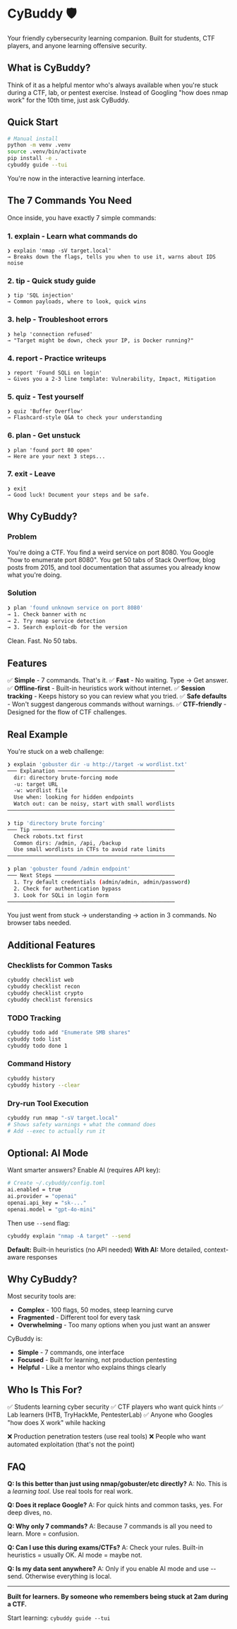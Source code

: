 # CyBuddy 🛡️

Your friendly cybersecurity learning companion. Built for students, CTF players, and anyone learning offensive security.

## What is CyBuddy?

Think of it as a helpful mentor who's always available when you're stuck during a CTF, lab, or pentest exercise. Instead of Googling "how does nmap work" for the 10th time, just ask CyBuddy.

## Quick Start

```bash
# Manual install
python -m venv .venv
source .venv/bin/activate
pip install -e .
cybuddy guide --tui
```

You're now in the interactive learning interface.

## The 7 Commands You Need

Once inside, you have exactly 7 simple commands:

### 1. **explain** - Learn what commands do
```
❯ explain 'nmap -sV target.local'
→ Breaks down the flags, tells you when to use it, warns about IDS noise
```

### 2. **tip** - Quick study guide
```
❯ tip 'SQL injection'
→ Common payloads, where to look, quick wins
```

### 3. **help** - Troubleshoot errors
```
❯ help 'connection refused'
→ "Target might be down, check your IP, is Docker running?"
```

### 4. **report** - Practice writeups
```
❯ report 'Found SQLi on login'
→ Gives you a 2-3 line template: Vulnerability, Impact, Mitigation
```

### 5. **quiz** - Test yourself
```
❯ quiz 'Buffer Overflow'
→ Flashcard-style Q&A to check your understanding
```

### 6. **plan** - Get unstuck
```
❯ plan 'found port 80 open'
→ Here are your next 3 steps...
```

### 7. **exit** - Leave
```
❯ exit
→ Good luck! Document your steps and be safe.
```

## Why CyBuddy?

### Problem
You're doing a CTF. You find a weird service on port 8080. You Google "how to enumerate port 8080". You get 50 tabs of Stack Overflow, blog posts from 2015, and tool documentation that assumes you already know what you're doing.

### Solution
```bash
❯ plan 'found unknown service on port 8080'
→ 1. Check banner with nc
→ 2. Try nmap service detection
→ 3. Search exploit-db for the version
```

Clean. Fast. No 50 tabs.

## Features

✅ **Simple** - 7 commands. That's it.
✅ **Fast** - No waiting. Type → Get answer.
✅ **Offline-first** - Built-in heuristics work without internet.
✅ **Session tracking** - Keeps history so you can review what you tried.
✅ **Safe defaults** - Won't suggest dangerous commands without warnings.
✅ **CTF-friendly** - Designed for the flow of CTF challenges.

## Real Example

You're stuck on a web challenge:

```bash
❯ explain 'gobuster dir -u http://target -w wordlist.txt'
─── Explanation ─────────────────────────────────────
  dir: directory brute-forcing mode
  -u: target URL
  -w: wordlist file
  Use when: looking for hidden endpoints
  Watch out: can be noisy, start with small wordlists
─────────────────────────────────────────────────────

❯ tip 'directory brute forcing'
─── Tip ─────────────────────────────────────────────
  Check robots.txt first
  Common dirs: /admin, /api, /backup
  Use small wordlists in CTFs to avoid rate limits
─────────────────────────────────────────────────────

❯ plan 'gobuster found /admin endpoint'
─── Next Steps ──────────────────────────────────────
  1. Try default credentials (admin/admin, admin/password)
  2. Check for authentication bypass
  3. Look for SQLi in login form
─────────────────────────────────────────────────────
```

You just went from stuck → understanding → action in 3 commands. No browser tabs needed.

## Additional Features

### Checklists for Common Tasks
```bash
cybuddy checklist web
cybuddy checklist recon
cybuddy checklist crypto
cybuddy checklist forensics
```

### TODO Tracking
```bash
cybuddy todo add "Enumerate SMB shares"
cybuddy todo list
cybuddy todo done 1
```

### Command History
```bash
cybuddy history
cybuddy history --clear
```

### Dry-run Tool Execution
```bash
cybuddy run nmap "-sV target.local"
# Shows safety warnings + what the command does
# Add --exec to actually run it
```

## Optional: AI Mode

Want smarter answers? Enable AI (requires API key):

```bash
# Create ~/.cybuddy/config.toml
ai.enabled = true
ai.provider = "openai"
openai.api_key = "sk-..."
openai.model = "gpt-4o-mini"
```

Then use `--send` flag:
```bash
cybuddy explain "nmap -A target" --send
```

**Default:** Built-in heuristics (no API needed)
**With AI:** More detailed, context-aware responses

## Why CyBuddy?

Most security tools are:
- **Complex** - 100 flags, 50 modes, steep learning curve
- **Fragmented** - Different tool for every task
- **Overwhelming** - Too many options when you just want an answer

CyBuddy is:
- **Simple** - 7 commands, one interface
- **Focused** - Built for learning, not production pentesting
- **Helpful** - Like a mentor who explains things clearly

## Who Is This For?

✅ Students learning cyber security
✅ CTF players who want quick hints
✅ Lab learners (HTB, TryHackMe, PentesterLab)
✅ Anyone who Googles "how does X work" while hacking

❌ Production penetration testers (use real tools)
❌ People who want automated exploitation (that's not the point)


## FAQ

**Q: Is this better than just using nmap/gobuster/etc directly?**
A: No. This is a *learning tool*. Use real tools for real work.

**Q: Does it replace Google?**
A: For quick hints and common tasks, yes. For deep dives, no.

**Q: Why only 7 commands?**
A: Because 7 commands is all you need to learn. More = confusion.

**Q: Can I use this during exams/CTFs?**
A: Check your rules. Built-in heuristics = usually OK. AI mode = maybe not.

**Q: Is my data sent anywhere?**
A: Only if you enable AI mode and use --send. Otherwise everything is local.

---

**Built for learners. By someone who remembers being stuck at 2am during a CTF.**

Start learning: `cybuddy guide --tui`
